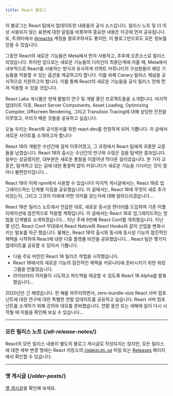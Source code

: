```yaml
---
title: React 블로그
---
```


<Intro>

이 블로그는 React 팀에서 업데이트한 내용들의 공식 소스입니다. 릴리스 노트 및 더 이상 사용되지 않는 표현에 대한 알림을 비롯하여 중요한 내용은 이곳에 먼저 공유됩니다. 또, 트위터에서 [@reactjs](https://twitter.com/reactjs) 계정을 팔로우하셔도 좋지만, 이 블로그만으로도 모든 정보를 얻을 수 있습니다.

</Intro>

<div className="sm:-mx-5 flex flex-col gap-5 mt-12">

<BlogCard title="React Canaries: Incremental Feature Rollout Outside Meta" date="May 3, 2023" url="/blog/2023/05/03/react-canaries">

그동안 React의 새로운 기능들은 Meta에서 먼저 사용하고, 추후에 오픈소스로 릴리스 되었습니다. 하지만 앞으로는 새로운 기능들의 디자인이 최종단계에 이를 때, Meta에서 내부적으로 React를 사용하는 방식과 유사하게 리액트 커뮤니티의 구성원들이 해당 기능들을 적용할 수 있는 옵션을 제공하고자 합니다. 이를 위해 Canary 릴리스 채널을 공식적으로 지원하고자 합니다. 이를 통해 React의 새로운 기능들을 공식 릴리스 전에 먼저 적용할 수 있을 것입니다.

</BlogCard>

<BlogCard title="React Labs: What We've Been Working On – March 2023" date="March 22, 2023" url="/blog/2023/03/22/react-labs-what-we-have-been-working-on-march-2023">

React Labs 게시물은 현재 활발히 연구 및 개발 중인 프로젝트들을 소개합니다. 마지막 업데이트 이후, React Server Components, Asset Loading, Optimizing Compiler, Offscreen Rendering, 그리고 Transition Tracing에 대해 상당한 진전을 이루었고, 우리가 배운 것들을 공유하고 싶습니다.

</BlogCard>


<BlogCard title="Introducing react.dev" date="March 16, 2023" url="/blog/2023/03/16/introducing-react-dev">

오늘 우리는 React와 공식문서를 위한 react.dev를 런칭하게 되어 기쁩니다. 이 글에서 새로운 사이트를 소개하고자 합니다

</BlogCard>


<BlogCard title="React Labs: What We've Been Working On – June 2022" date="June 15, 2022" url="/blog/2022/06/15/react-labs-what-we-have-been-working-on-june-2022">

React 18의 개발은 수년간에 걸쳐 이루어졌고, 그 과정에서 React 팀에게 귀중한 교훈들을 남겼습니다. React 18의 출시는 수년간의 연구와 수많은 길을 탐색한 결과입니다. 일부는 성공했지만, 대부분은 새로운 통찰을 이끌어낸 막다른 길이었습니다. 한 가지 교훈은, 탐색하고 있는 길에 대한 통찰력 없이 커뮤니티가 새로운 기능을 기다리는 것이 얼마나 불편한지입니다...

</BlogCard>

<BlogCard title="React v18.0" date="March 29, 2022" url="/blog/2022/03/29/react-v18">

React 18이 이제 npm에서 사용할 수 있습니다! 마지막 게시글에서는, React 18로 업그레이드하는 단계별 지침을 공유했습니다. 이 글에서는, React 18에 무엇이 새로 추가되었는지, 그리고 그것이 미래에 어떤 의미를 갖는지에 대해 알려드리겠습니다...

</BlogCard>

<BlogCard title="React 18로 업그레이드하는 방법" date="2022년 3월 8일" url="/blog/2022/03/08/react-18-upgrade-guide">
React 18은 릴리스 노트에서 언급한 대로, 새로운 동시성 렌더러를 도입하여 기존 어플리케이션에 점진적으로 적용할 계획입니다. 이 글에서는 React 18로 업그레이드하는 방법을 단계별로 소개하겠습니다...
</BlogCard>

<BlogCard title="React Conf 2021 Recap" date="December 17, 2021" url="/blog/2021/12/17/react-conf-2021-recap">
지난 주에 6번째 React Conf를 개최했습니다. 지난 몇 년간, React Conf 무대에서 React Native와 React Hooks와 같이 산업을 변화시키는 발표를 하곤 했습니다. 올해는, React 18의 출시와 동시에 동시성 기능의 점진적인 채택을 시작하여 React에 대한 다중 플랫폼 비전을 공유했습니다...
</BlogCard>

<BlogCard title="The Plan for React 18" date="June 8, 2021" url="/blog/2021/06/08/the-plan-for-react-18">
React 팀은 몇가지 업데이트를 공유할 수 있어서 기쁩니다.

- 다음 주요 버전인 React 18 릴리즈 작업을 시작했습니다.
- React 18에서의 새로운 기능의 점진적인 채택을 커뮤니티에 준비시키기 위한 워킹 그룹을 만들었습니다.
- 라이브러리 저자들이 시도하고 피드백을 제공할 수 있도록 React 18 Alpha를 발표했습니다...
</BlogCard>

<BlogCard title="Introducing Zero-Bundle-Size React Server Components" date="December 21, 2020" url="/blog/2020/12/21/data-fetching-with-react-server-components">
2020년은 긴 해였습니다. 한 해를 마무리하면서, zero-bundle-size React 서버 컴포넌트에 대한 연구에 대한 특별한 연말 업데이트를 공유하고 싶습니다. React 서버 컴포넌트를 소개하기 위해 강의와 데모를 준비했습니다. 연말 동안 또는 새해에 일이 다시 시작될 때 이들을 확인해 보실 수 있습니다...
</BlogCard>

</div>

---

### 모든 릴리스 노트 {/*all-release-notes*/}

React의 모든 릴리스 내용이 별도의 블로그 게시글로 작성되지는 않지만, 모든 릴리스에 대한 세부 변경 명세는 React 저장소의 [`CHANGELOG.md`](https://github.com/facebook/react/blob/main/CHANGELOG.md) 파일 또는 [Releases](https://github.com/facebook/react/releases) 페이지에서 확인할 수 있습니다.

---

### 옛 게시글 {/*older-posts*/}

[옛 게시글](https://reactjs.org/blog/all.html)을 확인해 보세요.

<div className="h-12"></div>
